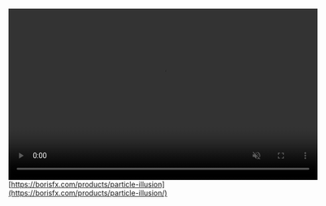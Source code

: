 ```yaml
---
published: true
layout: post
date: '2020-06-23 20:46'
title: Particle illusion
tags: video 
---
```

Is free now.   
<video width="608" height="338" autoplay muted loop style="margin-top: -150px; z-index: -20">
  <source src="/media/fuego.webm" type="video/webm">
Your browser does not support the video tag.
</video>
[https://borisfx.com/products/particle-illusion](https://borisfx.com/products/particle-illusion/)

